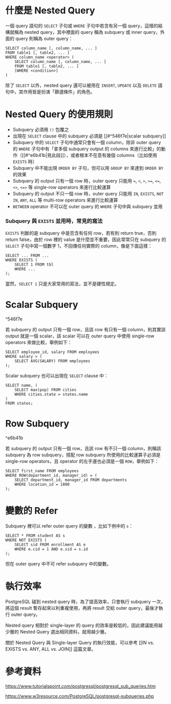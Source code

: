# 什麼是 Nested Query

一個 query 語句的 `SELECT` 子句或 `WHERE` 子句中若含有另一個 query，這樣的結構就稱為 nested query，其中裡面的 query 稱為 subquery 或 inner query，外面的 query 則稱為 outer query：

```PostgreSQL
SELECT column_name [, column_name, ... ]
FROM table1 [, table2, ... ]
WHERE column_name <operator> (
	SELECT column_name [, column_name, ... ]
	FROM table1 [, table2, ... ]
	[WHERE <condition>]
)
```

除了 `SELECT` 以外，nested query 還可以被用在 `INSERT`, `UPDATE` 以及 `DELETE` 語句中，其作用皆是扮演「篩選條件」的角色。

# Nested Query 的使用規則

- Subquery 必須用 `()` 包覆之
- 出現在 `SELECT` clause 中的 subquery 必須是 [[#^546f7e|scalar subquery]]
- Subquery 中的 `SELECT` 子句中通常只會有一個 column，除非 outer query 的 `WHERE` 子句中有「拿多個 subquery output 的 columns 來進行比較」的動作（[[#^e6b41b|見此段]]），或者根本不在意有幾個 columns（比如使用 `EXISTS` 時）
- Subquery 中不能出現 `ORDER BY` 子句，但可以用 `GROUP BY` 來達到 `ORDER BY` 的效果
- Subquery 的 output 只有一個 row 時，outer query 只能用 `=`, `<`, `>`, `>=`, `<=`, `<>`, `<=>` 等 single-row operators 來進行比較運算
- Subquery 的 output 不只一個 row 時，outer query 只能用 `IN`, `EXISTS`, `NOT IN`, `ANY`, `ALL` 等 multi-row operators 來進行比較運算
- `BETWEEN` operator 不可以在 outer query 的 `WHERE` 子句中與 subquery 並用

### Subquery 與 `EXISTS` 並用時，常見的寫法

`EXISTS` 判斷的是 subquery 中是否含有任何 row，若有則 return true，否則 return false，由於 row 裡的 value 是什麼並不重要，因此常常只在 subquery 的 `SELECT` 子句中寫一個數字 1，不回傳任何實際的 column，像是下面這樣：

```PostgreSQL
SELECT ... FROM ...
WHERE EXISTS (
	SELECT 1 FROM tbl
	WHERE ...
);
```

當然，`SELECT 1` 只是大家常用的寫法，並不是硬性規定。

# Scalar Subquery

^546f7e

若 subquery 的 output 只有一個 row，且該 row 有只有一個 column，則其實該 output 就是一個 scalar，該 scalar 可以在 outer query 中使用 single-row operators 來做比較，舉例如下：

```PostgreSQL
SELECT employee_id, salary FROM employees
WHERE salary > (
	SELECT AVG(SALARY) FROM employees
);
```

Scalar subquery 也可以出現在 `SELECT` clause 中：

```PostgreSQL
SELECT name, (
	SELECT max(pop) FROM cities
	WHERE cities.state = states.name
)
FROM states;
```

# Row Subquery

^e6b41b

若 subquery 的 output 只有一個 row，且該 row 有不只一個 column，則稱該 subquery 為 row subquery，搭配 row subquery 所使用的比較運算子必須是 single-row operators，且 operator 的左手邊也必須是一個 `ROW`，舉例如下：

```PostgreSQL
SELECT first_name FROM employees
WHERE ROW(department_id, manager_id) = (
	SELECT department_id, manager_id FROM departments
	WHERE location_id = 1800
);
```

# 變數的 Refer

Subquery 裡可以 refer outer query 的變數 ，比如下例中的 `s`：

```PostgreSQL
SELECT * FROM student AS s
WHERE NOT EXISTS (
	SELECT sid FROM enrollment AS e
	WHERE e.cid = 1 AND e.sid = s.id
);
```

但在 outer query 中不可 refer subquery 中的變數。

# 執行效率

PostgreSQL 碰到 nested query 時，為了提高效率，只會執行 subquery 一次，將這個 result 暫存起來以利重複使用，再將 result 交給 outer query，最後才執行 outer query。

Nested query 相對於 single-layer 的 query 的效率是較低的，因此建議能用越少層的 Nested Query 選出相同資料，就用越少層。

關於 Nested Query 與 Single-layer Query 的執行效能，可以參考 [[IN vs. EXISTS vs. ANY, ALL vs. JOIN]] 這篇文章。

# 參考資料

<https://www.tutorialspoint.com/postgresql/postgresql_sub_queries.htm>

<https://www.w3resource.com/PostgreSQL/postgresql-subqueries.php>

